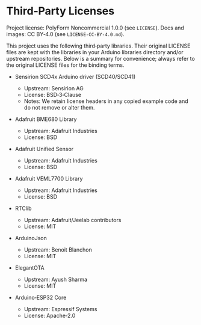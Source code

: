 # Third‑Party Licenses

Project license: PolyForm Noncommercial 1.0.0 (see `LICENSE`).
Docs and images: CC BY‑4.0 (see `LICENSE-CC-BY-4.0.md`).

This project uses the following third‑party libraries. Their original LICENSE files are kept with the libraries in your Arduino libraries directory and/or upstream repositories. Below is a summary for convenience; always refer to the original LICENSE files for the binding terms.

- Sensirion SCD4x Arduino driver (SCD40/SCD41)
  - Upstream: Sensirion AG
  - License: BSD‑3‑Clause
  - Notes: We retain license headers in any copied example code and do not remove or alter them.

- Adafruit BME680 Library
  - Upstream: Adafruit Industries
  - License: BSD

- Adafruit Unified Sensor
  - Upstream: Adafruit Industries
  - License: BSD

- Adafruit VEML7700 Library
  - Upstream: Adafruit Industries
  - License: BSD

- RTClib
  - Upstream: Adafruit/Jeelab contributors
  - License: MIT

- ArduinoJson
  - Upstream: Benoit Blanchon
  - License: MIT

- ElegantOTA
  - Upstream: Ayush Sharma
  - License: MIT

- Arduino‑ESP32 Core
  - Upstream: Espressif Systems
  - License: Apache‑2.0




